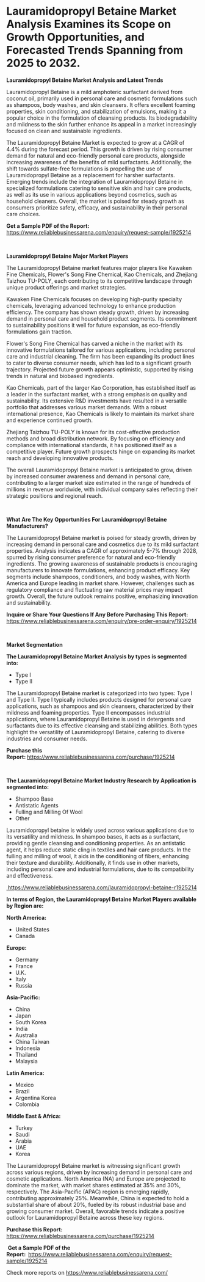<p><h1>Lauramidopropyl Betaine Market Analysis Examines its Scope on Growth Opportunities, and Forecasted Trends Spanning from 2025 to 2032.</h1></p><p><strong>Lauramidopropyl Betaine Market Analysis and Latest Trends</strong></p>
<p><p>Lauramidopropyl Betaine is a mild amphoteric surfactant derived from coconut oil, primarily used in personal care and cosmetic formulations such as shampoos, body washes, and skin cleansers. It offers excellent foaming properties, skin conditioning, and stabilization of emulsions, making it a popular choice in the formulation of cleansing products. Its biodegradability and mildness to the skin further enhance its appeal in a market increasingly focused on clean and sustainable ingredients.</p><p>The Lauramidopropyl Betaine Market is expected to grow at a CAGR of 4.4% during the forecast period. This growth is driven by rising consumer demand for natural and eco-friendly personal care products, alongside increasing awareness of the benefits of mild surfactants. Additionally, the shift towards sulfate-free formulations is propelling the use of Lauramidopropyl Betaine as a replacement for harsher surfactants. Emerging trends include the integration of Lauramidopropyl Betaine in specialized formulations catering to sensitive skin and hair care products, as well as its use in various applications beyond cosmetics, such as household cleaners. Overall, the market is poised for steady growth as consumers prioritize safety, efficacy, and sustainability in their personal care choices.</p></p>
<p><strong>Get a Sample PDF of the Report:&nbsp;</strong> <a href="https://www.reliablebusinessarena.com/enquiry/request-sample/1925214?utm_campaign=1766&utm_medium=2&utm_source=Github&utm_content=ia&utm_term=14012025&utm_id=lauramidopropyl-betaine">https://www.reliablebusinessarena.com/enquiry/request-sample/1925214</a></p>
<p>&nbsp;</p>
<p><strong>Lauramidopropyl Betaine Major Market Players</strong></p>
<p><p>The Lauramidopropyl Betaine market features major players like Kawaken Fine Chemicals, Flower's Song Fine Chemical, Kao Chemicals, and Zhejiang Taizhou TU-POLY, each contributing to its competitive landscape through unique product offerings and market strategies.</p><p>Kawaken Fine Chemicals focuses on developing high-purity specialty chemicals, leveraging advanced technology to enhance production efficiency. The company has shown steady growth, driven by increasing demand in personal care and household product segments. Its commitment to sustainability positions it well for future expansion, as eco-friendly formulations gain traction.</p><p>Flower's Song Fine Chemical has carved a niche in the market with its innovative formulations tailored for various applications, including personal care and industrial cleaning. The firm has been expanding its product lines to cater to diverse consumer needs, which has led to a significant growth trajectory. Projected future growth appears optimistic, supported by rising trends in natural and biobased ingredients.</p><p>Kao Chemicals, part of the larger Kao Corporation, has established itself as a leader in the surfactant market, with a strong emphasis on quality and sustainability. Its extensive R&D investments have resulted in a versatile portfolio that addresses various market demands. With a robust international presence, Kao Chemicals is likely to maintain its market share and experience continued growth.</p><p>Zhejiang Taizhou TU-POLY is known for its cost-effective production methods and broad distribution network. By focusing on efficiency and compliance with international standards, it has positioned itself as a competitive player. Future growth prospects hinge on expanding its market reach and developing innovative products.</p><p>The overall Lauramidopropyl Betaine market is anticipated to grow, driven by increased consumer awareness and demand in personal care, contributing to a larger market size estimated in the range of hundreds of millions in revenue worldwide, with individual company sales reflecting their strategic positions and regional reach.</p></p>
<p>&nbsp;</p>
<p><strong>What Are The Key Opportunities For Lauramidopropyl Betaine Manufacturers?</strong></p>
<p><p>The Lauramidopropyl Betaine market is poised for steady growth, driven by increasing demand in personal care and cosmetics due to its mild surfactant properties. Analysis indicates a CAGR of approximately 5-7% through 2028, spurred by rising consumer preference for natural and eco-friendly ingredients. The growing awareness of sustainable products is encouraging manufacturers to innovate formulations, enhancing product efficacy. Key segments include shampoos, conditioners, and body washes, with North America and Europe leading in market share. However, challenges such as regulatory compliance and fluctuating raw material prices may impact growth. Overall, the future outlook remains positive, emphasizing innovation and sustainability.</p></p>
<p><strong>Inquire or Share Your Questions If Any Before Purchasing This Report:</strong> <a href="https://www.reliablebusinessarena.com/enquiry/pre-order-enquiry/1925214?utm_campaign=1766&utm_medium=2&utm_source=Github&utm_content=ia&utm_term=14012025&utm_id=lauramidopropyl-betaine">https://www.reliablebusinessarena.com/enquiry/pre-order-enquiry/1925214</a></p>
<p>&nbsp;</p>
<p><strong>Market Segmentation</strong></p>
<p><strong>The Lauramidopropyl Betaine Market Analysis by types is segmented into:</strong></p>
<p><ul><li>Type I</li><li>Type II</li></ul></p>
<p><p>The Lauramidopropyl Betaine market is categorized into two types: Type I and Type II. Type I typically includes products designed for personal care applications, such as shampoos and skin cleansers, characterized by their mildness and foaming properties. Type II encompasses industrial applications, where Lauramidopropyl Betaine is used in detergents and surfactants due to its effective cleansing and stabilizing abilities. Both types highlight the versatility of Lauramidopropyl Betaine, catering to diverse industries and consumer needs.</p></p>
<p><strong>Purchase this Report:&nbsp;</strong><a href="https://www.reliablebusinessarena.com/purchase/1925214?utm_campaign=1766&utm_medium=2&utm_source=Github&utm_content=ia&utm_term=14012025&utm_id=lauramidopropyl-betaine">https://www.reliablebusinessarena.com/purchase/1925214</a></p>
<p>&nbsp;</p>
<p><strong>The Lauramidopropyl Betaine Market Industry Research by Application is segmented into:</strong></p>
<p><ul><li>Shampoo Base</li><li>Antistatic Agents</li><li>Fulling and Milling Of Wool</li><li>Other</li></ul></p>
<p><p>Lauramidopropyl betaine is widely used across various applications due to its versatility and mildness. In shampoo bases, it acts as a surfactant, providing gentle cleansing and conditioning properties. As an antistatic agent, it helps reduce static cling in textiles and hair care products. In the fulling and milling of wool, it aids in the conditioning of fibers, enhancing their texture and durability. Additionally, it finds use in other markets, including personal care and industrial formulations, due to its compatibility and effectiveness.</p></p>
<p><a href="https://www.reliablebusinessarena.com/lauramidopropyl-betaine-r1925214?utm_campaign=1766&utm_medium=2&utm_source=Github&utm_content=ia&utm_term=14012025&utm_id=lauramidopropyl-betaine">&nbsp;https://www.reliablebusinessarena.com/lauramidopropyl-betaine-r1925214</a></p>
<p><strong>In terms of Region, the Lauramidopropyl Betaine Market Players available by Region are:</strong></p>
<p>
    <p> <strong> North America: </strong>
        <ul>
            <li>United States</li>
            <li>Canada</li>
        </ul>
        </p> 
    <p> <strong> Europe: </strong>
        <ul>
            <li>Germany</li>
            <li>France</li>
            <li>U.K.</li>
            <li>Italy</li>
            <li>Russia</li>
        </ul>
        </p> 
    <p> <strong> Asia-Pacific: </strong>
        <ul>
            <li>China</li>
            <li>Japan</li>
            <li>South Korea</li>
            <li>India</li>
            <li>Australia</li>
            <li>China Taiwan</li>
            <li>Indonesia</li>
            <li>Thailand</li>
            <li>Malaysia</li>
        </ul>
        </p> 
    <p> <strong> Latin America: </strong>
        <ul>
            <li>Mexico</li>
            <li>Brazil</li>
            <li>Argentina Korea</li>
            <li>Colombia</li>
        </ul>
        </p> 
    <p> <strong> Middle East & Africa: </strong>
        <ul>
            <li>Turkey</li>
            <li>Saudi</li>
            <li>Arabia</li>
            <li>UAE</li>
            <li>Korea</li>
        </ul>
    </p>
    </p>
<p><p>The Lauramidopropyl Betaine market is witnessing significant growth across various regions, driven by increasing demand in personal care and cosmetic applications. North America (NA) and Europe are projected to dominate the market, with market shares estimated at 35% and 30%, respectively. The Asia-Pacific (APAC) region is emerging rapidly, contributing approximately 25%. Meanwhile, China is expected to hold a substantial share of about 20%, fueled by its robust industrial base and growing consumer market. Overall, favorable trends indicate a positive outlook for Lauramidopropyl Betaine across these key regions.</p></p>
<p><strong>Purchase this Report: </strong><a href="https://www.reliablebusinessarena.com/purchase/1925214?utm_campaign=1766&utm_medium=2&utm_source=Github&utm_content=ia&utm_term=14012025&utm_id=lauramidopropyl-betaine">https://www.reliablebusinessarena.com/purchase/1925214</a></p>
<p>&nbsp;<strong>Get a Sample PDF of the Report:&nbsp;&nbsp;</strong><a href="https://www.reliablebusinessarena.com/enquiry/request-sample/1925214?utm_campaign=1766&utm_medium=2&utm_source=Github&utm_content=ia&utm_term=14012025&utm_id=lauramidopropyl-betaine">https://www.reliablebusinessarena.com/enquiry/request-sample/1925214</a></p>
<p><strong></strong></p>
<p>Check more reports on <a href="https://www.reliablebusinessarena.com/?utm_campaign=1766&utm_medium=2&utm_source=Github&utm_content=ia&utm_term=14012025&utm_id=lauramidopropyl-betaine">https://www.reliablebusinessarena.com/</a></p>